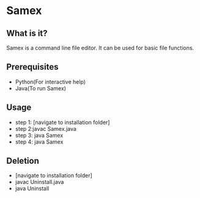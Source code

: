 # Samex
## What is it?
Samex is a command line file editor. It can be used for basic file functions.
## Prerequisites
* Python(For interactive help)
* Java(To run Samex)
## Usage
 * step 1: [navigate to installation folder]
 * step 2:javac Samex.java
 * step 3: java Samex
 * step 4: java Samex
## Deletion
* [navigate to installation folder]
* javac Uninstall.java
* java Uninstall 

